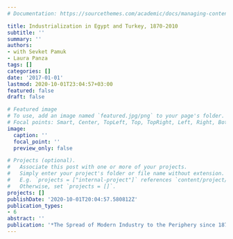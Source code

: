 ```yaml
---
# Documentation: https://sourcethemes.com/academic/docs/managing-content/

title: Industrialization in Egypt and Turkey, 1870-2010
subtitle: ''
summary: ''
authors:
- with Sevket Pamuk
- Laura Panza
tags: []
categories: []
date: '2017-01-01'
lastmod: 2020-10-01T23:04:57+03:00
featured: false
draft: false

# Featured image
# To use, add an image named `featured.jpg/png` to your page's folder.
# Focal points: Smart, Center, TopLeft, Top, TopRight, Left, Right, BottomLeft, Bottom, BottomRight.
image:
  caption: ''
  focal_point: ''
  preview_only: false

# Projects (optional).
#   Associate this post with one or more of your projects.
#   Simply enter your project's folder or file name without extension.
#   E.g. `projects = ["internal-project"]` references `content/project/deep-learning/index.md`.
#   Otherwise, set `projects = []`.
projects: []
publishDate: '2020-10-01T20:04:57.580812Z'
publication_types:
- 6
abstract: ''
publication: '*The Spread of Modern Industry to the Periphery since 1871, Oxford University Press*'
---
```

